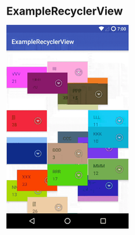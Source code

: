 # ExampleRecyclerView

<img src="https://raw.githubusercontent.com/benigumocom/ExampleRecyclerView/master/art/2018-03-14%2004_47_15.gif" width="320">
